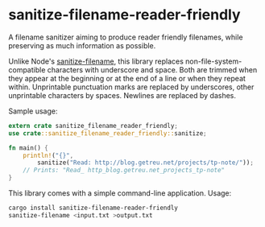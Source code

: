# sanitize-filename-reader-friendly

A filename sanitizer aiming to produce reader friendly filenames,
while preserving as much information as possible.

Unlike Node's [sanitize-filename], this library replaces
non-file-system-compatible characters with underscore and space. Both are
trimmed when they appear at the beginning or at the end of a line or when they
repeat within. Unprintable punctuation marks are replaced by underscores, other
unprintable characters by spaces.  Newlines are replaced by dashes.

[sanitize-filename]: https://www.npmjs.com/package/sanitize-filename

Sample usage:

```rust
extern crate sanitize_filename_reader_friendly;
use crate::sanitize_filename_reader_friendly::sanitize;

fn main() {
    println!("{}",
        sanitize("Read: http://blog.getreu.net/projects/tp-note/"));
    // Prints: "Read_ http_blog.getreu.net_projects_tp-note"
}
```

This library comes with a simple command-line application. Usage:

```bash
cargo install sanitize-filename-reader-friendly
sanitize-filename <input.txt >output.txt
```
